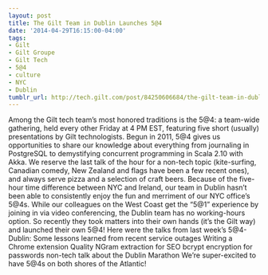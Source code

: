 ```yaml
---
layout: post
title: The Gilt Team in Dublin Launches 5@4
date: '2014-04-29T16:15:00-04:00'
tags:
- Gilt
- Gilt Groupe
- Gilt Tech
- 5@4
- culture
- NYC
- Dublin
tumblr_url: http://tech.gilt.com/post/84250606684/the-gilt-team-in-dublin-launches-5-4
---
```

Among the Gilt tech team’s most honored traditions is the 5@4: a team-wide gathering, held every other Friday at 4 PM EST, featuring five short (usually) presentations by Gilt technologists. Begun in 2011, 5@4 gives us opportunities to share our knowledge about everything from journaling in PostgreSQL to demystifying concurrent programming in Scala 2.10 with Akka. We reserve the last talk of the hour for a non-tech topic (kite-surfing, Canadian comedy, New Zealand and flags have been a few recent ones), and always serve pizza and a selection of craft beers.
Because of the five-hour time difference between NYC and Ireland, our team in Dublin hasn’t been able to consistently enjoy the fun and merriment of our NYC office’s 5@4s. While our colleagues on the West Coast get the “5@1” experience by joining in via video conferencing, the Dublin team has no working-hours option. So recently they took matters into their own hands (it’s the Gilt way) and launched their own 5@4!
Here were the talks from last week’s 5@4-Dublin:
Some lessons learned from recent service outages
Writing a Chrome extension
Quality NGram extraction for SEO
bcrypt encryption for passwords
non-tech talk about the Dublin Marathon
We’re super-excited to have 5@4s on both shores of the Atlantic!

